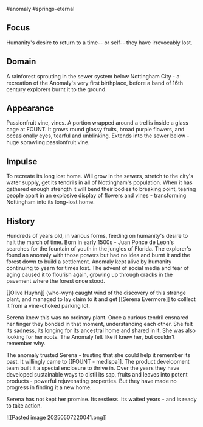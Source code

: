 #anomaly #springs-eternal 
## Focus
Humanity's desire to return to a time-- or self-- they have irrevocably lost.
## Domain
A rainforest sprouting in the sewer system below Nottingham City - a recreation of the Anomaly's very first birthplace, before a band of 16th century explorers burnt it to the ground.

## Appearance
Passionfruit vine, vines. A portion wrapped around a trellis inside a glass cage at FOUNT.
It grows round glossy fruits, broad purple flowers, and occasionally eyes, tearful and unblinking.
Extends into the sewer below - huge sprawling passionfruit vine.

## Impulse
To recreate its long lost home. Will grow in the sewers, stretch to the city's water supply, get its tendrils in all of Nottingham's population. When it has gathered enough strength it will bend their bodies to breaking point, tearing people apart in an explosive display of flowers and vines - transforming Nottingham into its long-lost home.

## History
Hundreds of years old, in various forms, feeding on humanity's desire to halt the march of time. Born in early 1500s - Juan Ponce de Leon's searches for the fountain of youth in the jungles of Florida. The explorer's found an anomaly with those powers but had no idea and burnt it and the forest down to build a settlement. Anomaly kept alive by humanity continuing to yearn for times lost.
The advent of social media and fear of aging caused it to flourish again, growing up through cracks in the pavement where the forest once stood.

[[Olive Huyhn]] (who-wyn) caught wind of the discovery of this strange plant, and managed to lay claim to it and get [[Serena Evermore]] to colllect it from a vine-choked parking lot.

Serena knew this was no ordinary plant. Once a curious tendril ensnared her finger they bonded in that moment, understanding each other. She felt its sadness, its longing for its ancestral home and shared in it. She was also looking for her roots. The Anomaly felt like it knew her, but couldn't remember why.

The anomaly trusted Serena - trusting that she could help it remember its past. It willingly came to [[FOUNT - medispa]]. The product development team built it a special enclosure to thrive in.
Over the years they have developed sustainable ways to distil its sap, fruits and leaves into potent products - powerful rejuvenating properties. But they have made no progress in finding it a new home.

Serena has not kept her promise. Its restless. Its waited years - and is ready to take action.

![[Pasted image 20250507220041.png]]